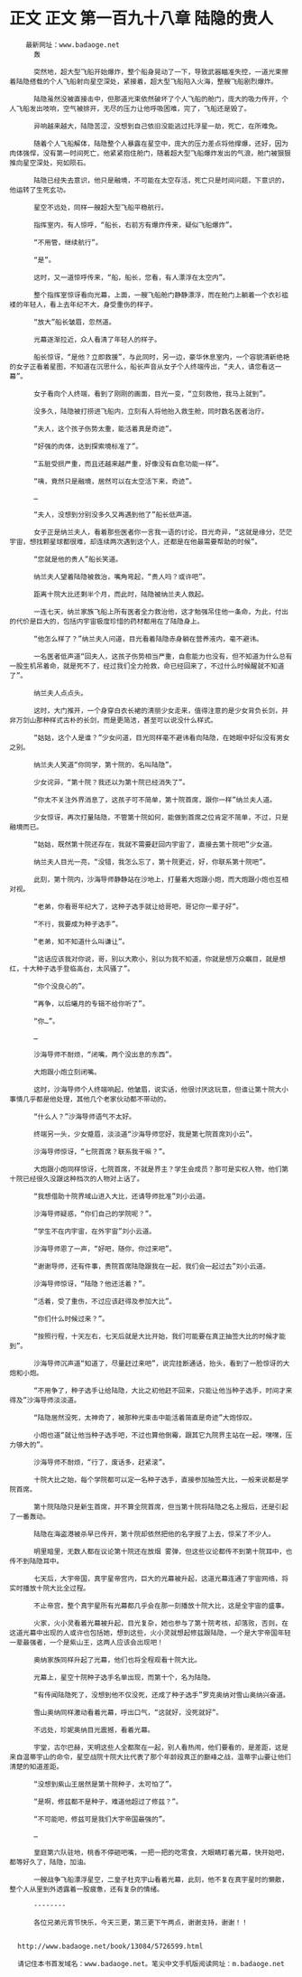# 正文 正文 第一百九十八章 陆隐的贵人
        最新网址：www.badaoge.net
          轰
      
          突然地，超大型飞船开始爆炸，整个船身晃动了一下，导致武器瞄准失控，一道光束擦着陆隐搭载的个人飞船射向星空深处，紧接着，超大型飞船陷入火海，整艘飞船剧烈爆炸。
      
          陆隐虽然没被直接击中，但那道光束依然破坏了个人飞船的舱门，庞大的吸力传开，个人飞船发出吱响，空气被排开，无尽的压力让他呼吸困难，完了，飞船还是毁了。
      
          异响越来越大，陆隐苦涩，没想到自己依旧没能逃过托浮星一劫，死亡，在所难免。
      
          随着个人飞船解体，陆隐整个人暴露在星空中，庞大的压力差点将他撑爆，还好，因为肉体强悍，没有第一时间死亡，他紧紧抱住舱门，随着超大型飞船爆炸发出的气浪，舱门被狠狠推向星空深处，宛如陨石。
      
          陆隐已经失去意识，他只是融境，不可能在太空存活，死亡只是时间问题，下意识的，他运转了生死玄功。
      
          星空不远处，同样一艘超大型飞船平稳航行。
      
          指挥室内，有人惊呼，“船长，右前方有爆炸传来，疑似飞船爆炸”。
      
          “不用管，继续航行”。
      
          “是”。
      
          这时，又一道惊呼传来，“船，船长，您看，有人漂浮在太空内”。
      
          整个指挥室惊讶看向光幕，上面，一艘飞船舱门静静漂浮，而在舱门上躺着一个衣衫褴褛的年轻人，看上去年纪不大，身受重伤的样子。
      
          “放大”船长皱眉，忽然道。
      
          光幕逐渐拉近，众人看清了年轻人的样子。
      
          船长惊讶，“是他？立即救援”，与此同时，另一边，豪华休息室内，一个容貌清新绝艳的女子正看着星图，不知道在沉思什么，船长声音从女子个人终端传出，“夫人，请您看这一幕”。
      
          女子看向个人终端，看到了刚刚的画面，目光一变，“立刻救他，我马上就到”。
      
          没多久，陆隐被打捞进飞船内，立刻有人将他抬入救生舱，同时数名医者治疗。
      
          “夫人，这个孩子伤势太重，能活着真是奇迹”。
      
          “好强的肉体，达到探索境标准了”。
      
          “五脏受损严重，而且还越来越严重，好像没有自愈功能一样”。
      
          “咦，竟然只是融境，居然可以在太空活下来，奇迹”。
      
          …
      
          “夫人，没想到分别没多久又再遇到他了”船长低声道。
      
          女子正是纳兰夫人，看着那些医者你一言我一语的讨论，目光奇异，“这就是缘分，茫茫宇宙，想找颗星球都很难，却连续两次遇到这个人，还都是在他最需要帮助的时候”。
      
          “您就是他的贵人”船长笑道。
      
          纳兰夫人望着陆隐被救治，嘴角弯起，“贵人吗？或许吧”。
      
          距离十院大比还剩半个月，而此时，陆隐被纳兰夫人救起。
      
          一连七天，纳兰家族飞船上所有医者全力救治他，这才勉强吊住他一条命，为此，付出的代价是巨大的，包括内宇宙极度珍惜的药材都用在了陆隐身上。
      
          “他怎么样了？”纳兰夫人问道，目光看着陆隐赤身躺在营养液内，毫不避讳。
      
          一名医者低声道“回夫人，这孩子伤势相当严重，自愈能力也没有，但不知道为什么总有一股生机吊着命，就是死不了，经过我们全力抢救，命已经回来了，不过什么时候醒就不知道了”。
      
          纳兰夫人点点头。
      
          这时，大门推开，一个身穿白衣长裙的清丽少女走来，值得注意的是少女背负长剑，并非万剑山那种样式古朴的长剑，而是更简洁，甚至可以说没什么样式。
      
          “姑姑，这个人是谁？”少女问道，目光同样毫不避讳看向陆隐，在她眼中好似没有男女之别。
      
          纳兰夫人笑道“你同学，第十院的，名叫陆隐”。
      
          少女诧异，“第十院？我还以为第十院已经消失了”。
      
          “你太不关注外界消息了，这孩子可不简单，第十院首席，跟你一样”纳兰夫人道。
      
          少女惊讶，再次打量陆隐，不管第十院如何，能做到首席之位肯定不简单，不过，只是融境而已。
      
          “姑姑，既然第十院还存在，我就不需要赶回内宇宙了，直接去第十院吧”少女道。
      
          纳兰夫人目光一亮，“没错，我怎么忘了，第十院更近，好，你联系第十院吧”。
      
          此刻，第十院内，沙海导师静静站在沙地上，打量着大炮跟小炮，而大炮跟小炮也互相对视。
      
          “老弟，你看哥年纪大了，这种子选手就让给哥吧，哥记你一辈子好”。
      
          “不行，我要成为种子选手”。
      
          “老弟，知不知道什么叫谦让”。
      
          “这话应该我对你说，哥，别以大欺小，别以为我不知道，你就是想万众瞩目，就是想红，十大种子选手登临高台，太风骚了”。
      
          “你个没良心的”。
      
          “再争，以后曦月的专辑不给你听了”。
      
          “你…”。
      
          …
      
          沙海导师不耐烦，“闭嘴，两个没出息的东西”。
      
          大炮跟小炮立刻闭嘴。
      
          这时，沙海导师个人终端响起，他皱眉，说实话，他很讨厌这玩意，但谁让第十院大小事情几乎都是他处理，其他几个老家伙动都不带动的。
      
          “什么人？”沙海导师语气不太好。
      
          终端另一头，少女蹙眉，淡淡道“沙海导师您好，我是第七院首席刘小云”。
      
          沙海导师惊讶，“七院首席？联系我干嘛？”。
      
          大炮跟小炮同样惊讶，七院首席，不就是界主？学生会成员？那可是实权人物，他们第十院已经很久没跟这种档次的人物对上话了。
      
          “我想借助十院界域山进入大比，还请导师批准”刘小云道。
      
          沙海导师疑惑，“你们自己的学院呢？”。
      
          “学生不在内宇宙，在外宇宙”刘小云道。
      
          沙海导师恩了一声，“好吧，随你，你过来吧”。
      
          “谢谢导师，还有件事，贵院首席陆隐跟我在一起，我们会一起过去”刘小云道。
      
          沙海导师惊讶，“陆隐？他还活着？”。
      
          “活着，受了重伤，不过应该赶得及参加大比”。
      
          “你们什么时候过来？”。
      
          “按照行程，十天左右，七天后就是大比开始，我们可能要在真正抽签大比的时候才能到”。
      
          沙海导师沉声道“知道了，尽量赶过来吧”，说完挂断通话，抬头，看到了一脸惊讶的大炮和小炮。
      
          “不用争了，种子选手让给陆隐，大比之初他赶不回来，只能让他当种子选手，时间才来得及”沙海导师淡淡道。
      
          “陆隐居然没死，太神奇了，被那种光束击中能活着简直是奇迹”大炮惊叹。
      
          小炮也道“就让他当种子选手吧，不过也算他倒霉，跟其它九院界主站在一起，嘿嘿，压力够大的”。
      
          沙海导师不耐烦，“行了，废话多，赶紧滚”。
      
          十院大比之始，每个学院都可以定一名种子选手，直接参加抽签大比，一般来说都是学院首席。
      
          第十院陆隐只是新生首席，并不算全院首席，但当第十院将陆隐之名上报后，还是引起了一番轰动。
      
          陆隐在海盗港被杀早已传开，第十院却依然把他的名字报了上去，惊呆了不少人。
      
          明里暗里，无数人都在议论第十院还在放烟 雾弹，但这些议论都传不到第十院耳中，也传不到陆隐耳中。
      
          七天后，大宇帝国，真宇星帝宫内，巨大的光幕被升起，这道光幕连通了宇宙网络，将实时播放十院大比全过程。
      
          不止帝宫，整个真宇星所有光幕都几乎会在那一刻播放十院大比，这是全宇宙的盛事。
      
          火家，火小灵看着光幕被升起，目光复杂，她也参与了第十院考核，却落败，否则，在这道光幕中出现的人或许也包括她，想到这些，火小灵就想起修兹跟陆隐，一个是大宇帝国年轻一辈最强者，一个是紫山王，这两人应该会出现吧！
      
          奥纳家族同样升起了光幕，他们也将全程观看十院大比。
      
          光幕上，星空十院种子选手名单出现，而第十个，名为陆隐。
      
          “有传闻陆隐死了，没想到他不仅没死，还成了种子选手”罗克奥纳对雪山奥纳兴奋道。
      
          雪山奥纳同样激动看着光幕，呼出口气，“这就好，没死就好”。
      
          不远处，珍妮奥纳目光震撼，看着光幕。
      
          宇堂，古尔巴赫，天明这些人全都聚在一起，别人看热闹，他们要看的，是差距，这是来自温蒂宇山的命令，星空战院十院大比代表了那个年龄段真正的巅峰之战，温蒂宇山要让他们清楚的知道差距。
      
          “没想到紫山王居然是第十院种子，太可怕了”。
      
          “是啊，修兹都不是种子，难道他超过了修兹？”。
      
          “不可能吧，修兹可是我们大宇帝国最强的”。
      
          …
      
          皇庭第六队驻地，桃香不停砸吧嘴，一把一把的吃零食，大眼睛盯着光幕，快开始吧，都等好久了，陆隐，加油。
      
          一艘战争飞船漂浮星空，二皇子杜克宇山看着光幕，此刻，他不复在真宇星时的懒散，整个人从里到外透露着一股疲惫，还有复杂的情绪。
      
          --------
      
          各位兄弟元宵节快乐，今天三更，第三更下午两点，谢谢支持，谢谢！！
      
      
      http://www.badaoge.net/book/13084/5726599.html
      
      请记住本书首发域名：www.badaoge.net。笔尖中文手机版阅读网址：m.badaoge.net
